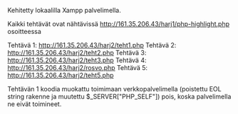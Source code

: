 Kehitetty lokaalilla Xampp palvelimella.

Kaikki tehtävät ovat nähtävissä http://161.35.206.43/harj1/php-highlight.php osoitteessa

Tehtävä 1: http://161.35.206.43/harj2/teht1.php
Tehtävä 2: http://161.35.206.43/harj2/teht2.php
Tehtävä 3: http://161.35.206.43/harj2/teht3.php
Tehtävä 4: http://161.35.206.43/harj2/rosvo.php
Tehtävä 5: http://161.35.206.43/harj2/teht5.php

Tehtävän 1 koodia muokattu toimimaan verkkopalvelimella (poistettu EOL string rakenne ja muutettu $_SERVER["PHP_SELF"]) pois, koska palvelimella ne eivät toimineet.